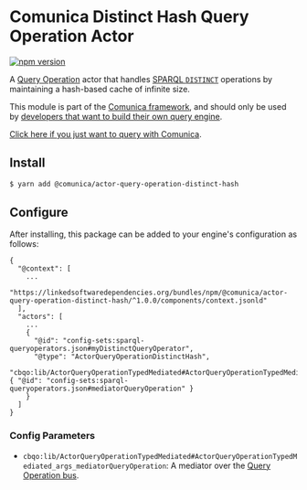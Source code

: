 # Comunica Distinct Hash Query Operation Actor

[![npm version](https://badge.fury.io/js/%40comunica%2Factor-query-operation-distinct-hash.svg)](https://www.npmjs.com/package/@comunica/actor-query-operation-distinct-hash)

A [Query Operation](https://github.com/comunica/comunica/tree/master/packages/bus-query-operation) actor that handles [SPARQL `DISTINCT`](https://www.w3.org/TR/sparql11-query/#sparqlDistinct) operations
by maintaining a hash-based cache of infinite size.

This module is part of the [Comunica framework](https://github.com/comunica/comunica),
and should only be used by [developers that want to build their own query engine](https://comunica.dev/docs/modify/).

[Click here if you just want to query with Comunica](https://comunica.dev/docs/query/).

## Install

```bash
$ yarn add @comunica/actor-query-operation-distinct-hash
```

## Configure

After installing, this package can be added to your engine's configuration as follows:
```text
{
  "@context": [
    ...
    "https://linkedsoftwaredependencies.org/bundles/npm/@comunica/actor-query-operation-distinct-hash/^1.0.0/components/context.jsonld"  
  ],
  "actors": [
    ...
    {
      "@id": "config-sets:sparql-queryoperators.json#myDistinctQueryOperator",
      "@type": "ActorQueryOperationDistinctHash",
      "cbqo:lib/ActorQueryOperationTypedMediated#ActorQueryOperationTypedMediated_args_mediatorQueryOperation": { "@id": "config-sets:sparql-queryoperators.json#mediatorQueryOperation" }
    }
  ]
}
```

### Config Parameters

* `cbqo:lib/ActorQueryOperationTypedMediated#ActorQueryOperationTypedMediated_args_mediatorQueryOperation`: A mediator over the [Query Operation bus](https://github.com/comunica/comunica/tree/master/packages/bus-query-operation).
